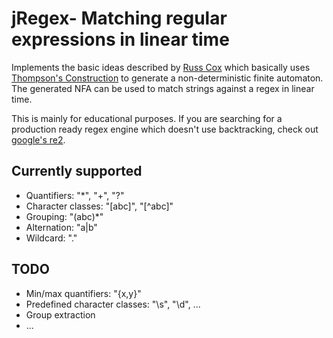 # jRegex- Matching regular expressions in linear time

Implements the basic ideas described by [Russ Cox](https://swtch.com/~rsc/regexp/regexp1.html) which basically uses [Thompson's Construction](https://en.wikipedia.org/wiki/Thompson%27s_construction) to generate a non-deterministic finite automaton. The generated NFA can be used to match strings against a regex in linear time.

This is mainly for educational purposes. If you are searching for a production ready regex engine which doesn't use backtracking, check out [google's re2](https://github.com/google/re2j).

## Currently supported
- Quantifiers: "*", "+", "?"
- Character classes: "[abc]", "[^abc]"
- Grouping: "(abc)*"
- Alternation: "a|b"
- Wildcard: "."

## TODO
- Min/max quantifiers: "{x,y}"
- Predefined character classes: "\s", "\d", ...
- Group extraction
- ...
